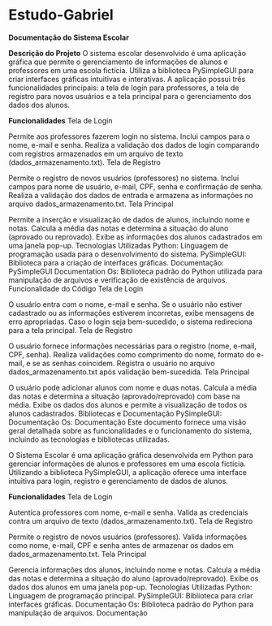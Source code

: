 # Estudo-Gabriel
**Documentação do Sistema Escolar**

**Descrição do Projeto**
O sistema escolar desenvolvido é uma aplicação gráfica que permite o gerenciamento de informações de alunos e professores em uma escola fictícia. Utiliza a biblioteca PySimpleGUI para criar interfaces gráficas intuitivas e interativas. A aplicação possui três funcionalidades principais: a tela de login para professores, a tela de registro para novos usuários e a tela principal para o gerenciamento dos dados dos alunos.

**Funcionalidades**
Tela de Login

Permite aos professores fazerem login no sistema.
Inclui campos para o nome, e-mail e senha.
Realiza a validação dos dados de login comparando com registros armazenados em um arquivo de texto (dados_armazenamento.txt).
Tela de Registro

Permite o registro de novos usuários (professores) no sistema.
Inclui campos para nome de usuário, e-mail, CPF, senha e confirmação de senha.
Realiza a validação dos dados de entrada e armazena as informações no arquivo dados_armazenamento.txt.
Tela Principal

Permite a inserção e visualização de dados de alunos, incluindo nome e notas.
Calcula a média das notas e determina a situação do aluno (aprovado ou reprovado).
Exibe as informações dos alunos cadastrados em uma janela pop-up.
Tecnologias Utilizadas
Python: Linguagem de programação usada para o desenvolvimento do sistema.
PySimpleGUI: Biblioteca para a criação de interfaces gráficas. Documentação: PySimpleGUI Documentation
Os: Biblioteca padrão do Python utilizada para manipulação de arquivos e verificação de existência de arquivos.
Funcionalidade do Código
Tela de Login

O usuário entra com o nome, e-mail e senha.
Se o usuário não estiver cadastrado ou as informações estiverem incorretas, exibe mensagens de erro apropriadas.
Caso o login seja bem-sucedido, o sistema redireciona para a tela principal.
Tela de Registro

O usuário fornece informações necessárias para o registro (nome, e-mail, CPF, senha).
Realiza validações como comprimento do nome, formato do e-mail, e se as senhas coincidem.
Registra o usuário no arquivo dados_armazenamento.txt após validação bem-sucedida.
Tela Principal

O usuário pode adicionar alunos com nome e duas notas.
Calcula a média das notas e determina a situação (aprovado/reprovado) com base na média.
Exibe os dados dos alunos e permite a visualização de todos os alunos cadastrados.
Bibliotecas e Documentação
PySimpleGUI: Documentação
Os: Documentação
Este documento fornece uma visão geral detalhada sobre as funcionalidades e o funcionamento do sistema, incluindo as tecnologias e bibliotecas utilizadas.


O Sistema Escolar é uma aplicação gráfica desenvolvida em Python para gerenciar informações de alunos e professores em uma escola fictícia. Utilizando a biblioteca PySimpleGUI, a aplicação oferece uma interface intuitiva para login, registro e gerenciamento de dados de alunos.

**Funcionalidades**
Tela de Login

Autentica professores com nome, e-mail e senha.
Valida as credenciais contra um arquivo de texto (dados_armazenamento.txt).
Tela de Registro

Permite o registro de novos usuários (professores).
Valida informações como nome, e-mail, CPF e senha antes de armazenar os dados em dados_armazenamento.txt.
Tela Principal

Gerencia informações dos alunos, incluindo nome e notas.
Calcula a média das notas e determina a situação do aluno (aprovado/reprovado).
Exibe os dados dos alunos em uma janela pop-up.
Tecnologias Utilizadas
Python: Linguagem de programação principal.
PySimpleGUI: Biblioteca para criar interfaces gráficas. Documentação
Os: Biblioteca padrão do Python para manipulação de arquivos. Documentação

